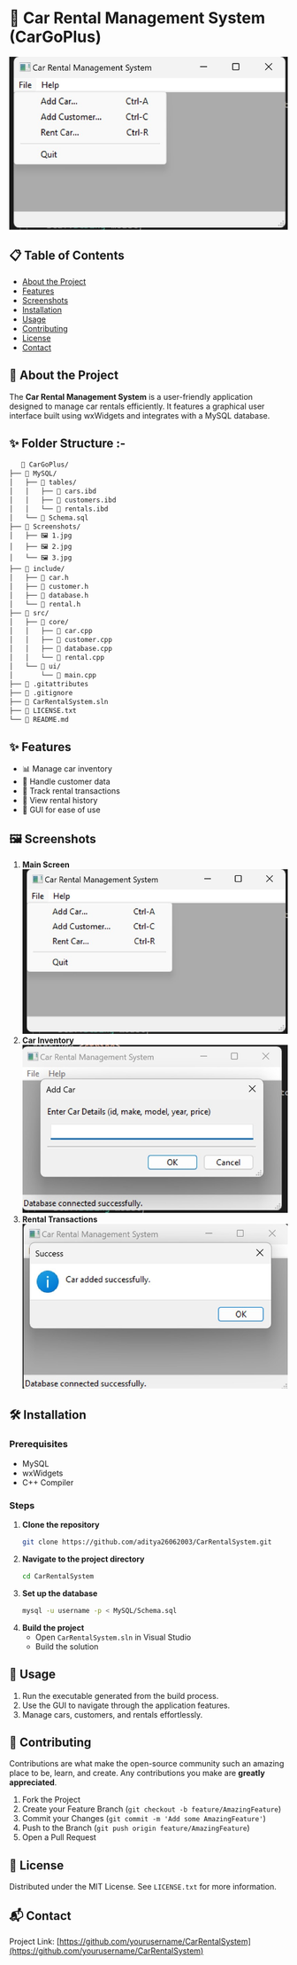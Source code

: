 # 🚗 Car Rental Management System (CarGoPlus)

![CarRentalSystem](Screenshots/1.jpg) 

## 📋 Table of Contents
- [About the Project](#about-the-project)
- [Features](#features)
- [Screenshots](#screenshots)
- [Installation](#installation)
- [Usage](#usage)
- [Contributing](#contributing)
- [License](#license)
- [Contact](#contact)

## 📖 About the Project
The **Car Rental Management System** is a user-friendly application designed to manage car rentals efficiently. It features a graphical user interface built using wxWidgets and integrates with a MySQL database.

## ✨ Folder Structure :-
 ```plaintext
    📁 CarGoPlus/
├── 📁 MySQL/
│   ├── 📁 tables/
│   │   ├── 📄 cars.ibd
│   │   ├── 📄 customers.ibd
│   │   └── 📄 rentals.ibd
│   └── 📄 Schema.sql
├── 📁 Screenshots/
│   ├── 🖼️ 1.jpg
│   ├── 🖼️ 2.jpg
│   └── 🖼️ 3.jpg
├── 📁 include/
│   ├── 📄 car.h
│   ├── 📄 customer.h
│   ├── 📄 database.h
│   └── 📄 rental.h
├── 📁 src/
│   ├── 📁 core/
│   │   ├── 📄 car.cpp
│   │   ├── 📄 customer.cpp
│   │   ├── 📄 database.cpp
│   │   └── 📄 rental.cpp
│   └── 📁 ui/
│       └── 📄 main.cpp
├── 📄 .gitattributes
├── 📄 .gitignore
├── 📄 CarRentalSystem.sln
├── 📄 LICENSE.txt
└── 📄 README.md
```
## ✨ Features
- 📊 Manage car inventory
- 👤 Handle customer data
- 📝 Track rental transactions
- 📅 View rental history
- 📸 GUI for ease of use

## 🖼️ Screenshots
1. **Main Screen**  
   ![Main Screen](Screenshots/1.jpg)
2. **Car Inventory**  
   ![Car Inventory](Screenshots/2.jpg)
3. **Rental Transactions**  
   ![Rental Transactions](Screenshots/3.jpg)

## 🛠️ Installation
### Prerequisites
- MySQL
- wxWidgets
- C++ Compiler

### Steps
1. **Clone the repository**
    ```sh
    git clone https://github.com/aditya26062003/CarRentalSystem.git
    ```
2. **Navigate to the project directory**
    ```sh
    cd CarRentalSystem
    ```
3. **Set up the database**
    ```sh
    mysql -u username -p < MySQL/Schema.sql
    ```
4. **Build the project**
    - Open `CarRentalSystem.sln` in Visual Studio
    - Build the solution

## 🚀 Usage
1. Run the executable generated from the build process.
2. Use the GUI to navigate through the application features.
3. Manage cars, customers, and rentals effortlessly.

## 🤝 Contributing
Contributions are what make the open-source community such an amazing place to be, learn, and create. Any contributions you make are **greatly appreciated**.

1. Fork the Project
2. Create your Feature Branch (`git checkout -b feature/AmazingFeature`)
3. Commit your Changes (`git commit -m 'Add some AmazingFeature'`)
4. Push to the Branch (`git push origin feature/AmazingFeature`)
5. Open a Pull Request

## 📜 License
Distributed under the MIT License. See `LICENSE.txt` for more information.

## 📬 Contact

Project Link: [https://github.com/yourusername/CarRentalSystem](https://github.com/yourusername/CarRentalSystem)
